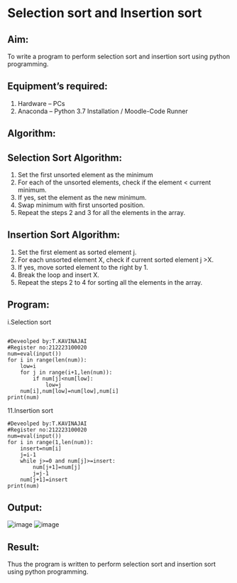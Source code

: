 # Selection sort and Insertion sort
## Aim:
To write a program to perform selection sort and insertion sort using python programming.
## Equipment’s required:
1.	Hardware – PCs
2.	Anaconda – Python 3.7 Installation / Moodle-Code Runner
## Algorithm:
## Selection Sort Algorithm:
1.	Set the first unsorted element as the minimum
2.	For each of the unsorted elements, check if the element < current minimum.
3.	If yes, set the element as the new minimum.
4.	Swap minimum with first unsorted position.
5.	Repeat the steps 2 and 3 for all the elements in the array.
## Insertion Sort Algorithm:
1.	Set the first element as sorted element j.
2.	For each unsorted element X, check if current sorted element j >X.
3.	If yes, move sorted element to the right by 1.
4.	Break the loop and insert X.
5.	Repeat the steps 2 to 4 for sorting all the elements in the array.
## Program:
i.Selection sort
```

#Deveolped by:T.KAVINAJAI
#Register no:212223100020
num=eval(input())
for i in range(len(num)):
    low=i
    for j in range(i+1,len(num)):
        if num[j]<num[low]:
            low=j
    num[i],num[low]=num[low],num[i]
print(num)

```

11.Insertion sort
```
#Deveolped by:T.KAVINAJAI
#Register no:212223100020
num=eval(input())
for i in range(1,len(num)):
    insert=num[i]
    j=i-1
    while j>=0 and num[j]>=insert:
        num[j+1]=num[j]
        j=j-1
    num[j+1]=insert
print(num)
```

## Output:
![image](https://github.com/Kavin1311/Sorting-Algorithms/assets/145695724/b2ee3043-11c0-422b-89da-0034aa48282e)
![image](https://github.com/Kavin1311/Sorting-Algorithms/assets/145695724/ef82991c-9721-4d77-9d0c-ad58e772f5e1)


## Result:
Thus the program is written to perform selection sort and insertion sort using python programming.

